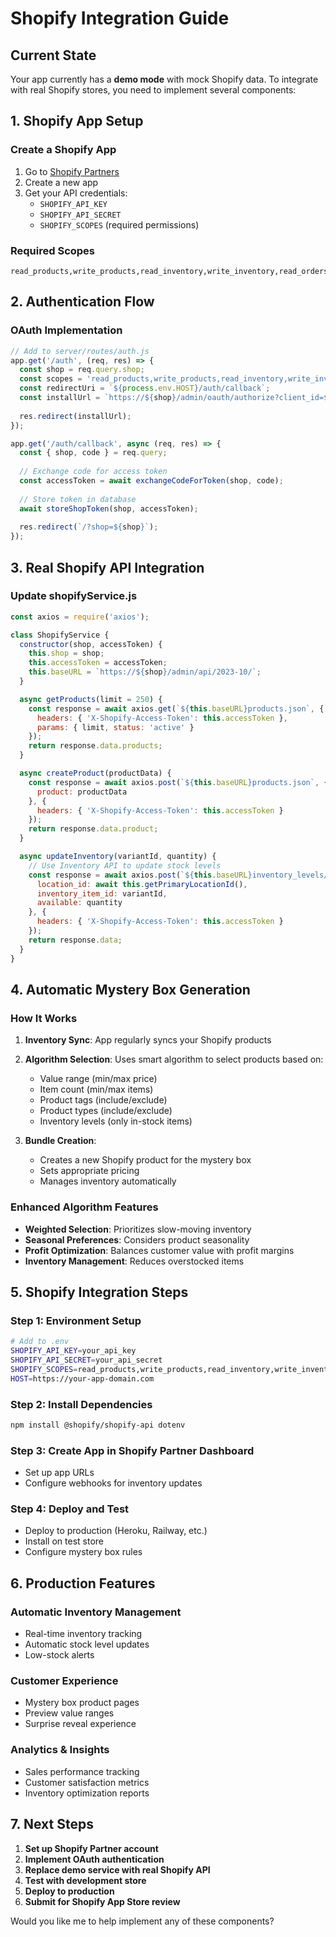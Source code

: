# Shopify Integration Guide

## Current State
Your app currently has a **demo mode** with mock Shopify data. To integrate with real Shopify stores, you need to implement several components:

## 1. Shopify App Setup

### Create a Shopify App
1. Go to [Shopify Partners](https://partners.shopify.com/)
2. Create a new app
3. Get your API credentials:
   - `SHOPIFY_API_KEY`
   - `SHOPIFY_API_SECRET`
   - `SHOPIFY_SCOPES` (required permissions)

### Required Scopes
```
read_products,write_products,read_inventory,write_inventory,read_orders,write_orders
```

## 2. Authentication Flow

### OAuth Implementation
```javascript
// Add to server/routes/auth.js
app.get('/auth', (req, res) => {
  const shop = req.query.shop;
  const scopes = 'read_products,write_products,read_inventory,write_inventory,read_orders,write_orders';
  const redirectUri = `${process.env.HOST}/auth/callback`;
  const installUrl = `https://${shop}/admin/oauth/authorize?client_id=${process.env.SHOPIFY_API_KEY}&scope=${scopes}&redirect_uri=${redirectUri}`;
  
  res.redirect(installUrl);
});

app.get('/auth/callback', async (req, res) => {
  const { shop, code } = req.query;
  
  // Exchange code for access token
  const accessToken = await exchangeCodeForToken(shop, code);
  
  // Store token in database
  await storeShopToken(shop, accessToken);
  
  res.redirect(`/?shop=${shop}`);
});
```

## 3. Real Shopify API Integration

### Update shopifyService.js
```javascript
const axios = require('axios');

class ShopifyService {
  constructor(shop, accessToken) {
    this.shop = shop;
    this.accessToken = accessToken;
    this.baseURL = `https://${shop}/admin/api/2023-10/`;
  }

  async getProducts(limit = 250) {
    const response = await axios.get(`${this.baseURL}products.json`, {
      headers: { 'X-Shopify-Access-Token': this.accessToken },
      params: { limit, status: 'active' }
    });
    return response.data.products;
  }

  async createProduct(productData) {
    const response = await axios.post(`${this.baseURL}products.json`, {
      product: productData
    }, {
      headers: { 'X-Shopify-Access-Token': this.accessToken }
    });
    return response.data.product;
  }

  async updateInventory(variantId, quantity) {
    // Use Inventory API to update stock levels
    const response = await axios.post(`${this.baseURL}inventory_levels/set.json`, {
      location_id: await this.getPrimaryLocationId(),
      inventory_item_id: variantId,
      available: quantity
    }, {
      headers: { 'X-Shopify-Access-Token': this.accessToken }
    });
    return response.data;
  }
}
```

## 4. Automatic Mystery Box Generation

### How It Works
1. **Inventory Sync**: App regularly syncs your Shopify products
2. **Algorithm Selection**: Uses smart algorithm to select products based on:
   - Value range (min/max price)
   - Item count (min/max items)
   - Product tags (include/exclude)
   - Product types (include/exclude)
   - Inventory levels (only in-stock items)

3. **Bundle Creation**: 
   - Creates a new Shopify product for the mystery box
   - Sets appropriate pricing
   - Manages inventory automatically

### Enhanced Algorithm Features
- **Weighted Selection**: Prioritizes slow-moving inventory
- **Seasonal Preferences**: Considers product seasonality
- **Profit Optimization**: Balances customer value with profit margins
- **Inventory Management**: Reduces overstocked items

## 5. Shopify Integration Steps

### Step 1: Environment Setup
```bash
# Add to .env
SHOPIFY_API_KEY=your_api_key
SHOPIFY_API_SECRET=your_api_secret
SHOPIFY_SCOPES=read_products,write_products,read_inventory,write_inventory,read_orders,write_orders
HOST=https://your-app-domain.com
```

### Step 2: Install Dependencies
```bash
npm install @shopify/shopify-api dotenv
```

### Step 3: Create App in Shopify Partner Dashboard
- Set up app URLs
- Configure webhooks for inventory updates

### Step 4: Deploy and Test
- Deploy to production (Heroku, Railway, etc.)
- Install on test store
- Configure mystery box rules

## 6. Production Features

### Automatic Inventory Management
- Real-time inventory tracking
- Automatic stock level updates
- Low-stock alerts

### Customer Experience
- Mystery box product pages
- Preview value ranges
- Surprise reveal experience

### Analytics & Insights
- Sales performance tracking
- Customer satisfaction metrics
- Inventory optimization reports

## 7. Next Steps

1. **Set up Shopify Partner account**
2. **Implement OAuth authentication**
3. **Replace demo service with real Shopify API**
4. **Test with development store**
5. **Deploy to production**
6. **Submit for Shopify App Store review**

Would you like me to help implement any of these components?